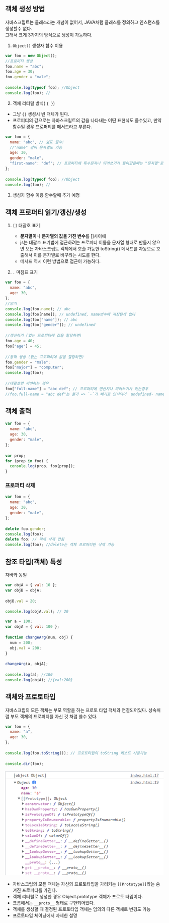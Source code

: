 ## 객체 생성 방법

자바스크립트는 클래스라는 개념이 없어서, JAVA처럼 클래스를 정의하고 인스턴스를 생성할수 없다.  
그래서 크게 3가지의 방식으로 생성이 가능하다.

1. `Object()` 생성자 함수 이용

```js
var foo = new Object();
//프로퍼티 생성
foo.name = "abc";
foo.age = 30;
foo.gender = "male";

console.log(typeof foo); //Object
console.log(foo); //
```

2. 객체 리터럴 방식( `{ }`)

- 그냥 `{}` 생성시 빈 객체가 된다.
- 프로퍼티의 값으로는 자바스크립트의 값을 나타내는 어떤 표현식도 올수있고, 만약 함수일 경우 프로퍼티를 메서드라고 부른다.

```js
var foo = {
  name: "abc", // 쉼표 필수!
  //"name" 같이 문자열도 가능
  age: 30,
  gender: "male",
  "first-name": "def"; // 프로퍼티에 특수문자나 띄어쓰기가 들어갔을때는 "문자열"로 해줘야함
};

console.log(typeof foo); //Object
console.log(foo); //
```

3. 생성자 함수 이용
   함수할때 추가 예정

## 객체 프로퍼티 읽기/갱신/생성

1. `[]` 대괄호 표기

   - **문자열이**나 **문자열의 값을 가진 변수**를 []사이에
   - js는 대괄호 표기법에 접근하려는 프로퍼티 이름을 문자열 형태로 만들지 않으면 모든 자바스크립트 객체에서 호출 가능한 toString() 메서드를 자동으로 호출해서 이를 문자열로 바꾸려는 시도를 한다.
   - 메서드 역시 이런 방법으로 접근이 가능하다.

2. `.` 마침표 표기

```js
var foo = {
  name: "abc",
  age: 30,
};
//읽기
console.log(foo.name); // abc
console.log(foo[name]); // undefined, name변수에 저장된게 없다
console.log(foo["name"]); // abc
console.log(foo["gender"]); // undefined

//갱신하기 (있는 프로퍼티에 값을 할당하면)
foo.age = 40;
foo["age"] = 45;

//동적 생성 (없는 프로퍼티에 값을 할당하면)
foo.gender = "male";
foo["major"] = "computer";
console.log(foo);

//대괄호만 써야하는 경우
foo["full-name"] = "abc def"; // 프로퍼티에 연산자나 띄어쓰기가 있는경우
//foo.full-name = "abc def"는 불가 => `-`가 빼기로 인식되어  undefined- name 이 되어 NaN(Not a Number 출력)
```

## 객체 출력

```js
var foo = {
  name: "abc",
  age: 30,
  gender: "male",
};

var prop;
for (prop in foo) {
  console.log(prop, foo[prop]);
}
```

### 프로퍼티 삭제

```js
var foo = {
  name: "abc",
  age: 30,
  gender: "male",
};

delete foo.gender;
console.log(foo);
delete foo; // 객체 삭제 안됨
console.log(foo); //delete는 객체 프로퍼티만 삭제 가능
```

## 참조 타입(객체) 특성

자바와 동일

```js
var objA = { val: 10 };
var objB = objA;

objB.val = 20;

console.log(objA.val); // 20
```

```js
var a = 100;
var objA = { val: 100 };

function changeArg(num, obj) {
  num = 200;
  obj.val = 200;
}

changeArg(a, objA);

console.log(a); //100
console.log(objA); //{val:200}
```

## 객체와 프로토타입

자바스크립의 모든 객체는 부모 역할을 하는 프로토 타입 객체와 연결되어있다. 상속처럼 부모 객체의 프로퍼티를 자신 것 처럼 쓸수 있다.

```js
var foo = {
  name: "a",
  age: 30,
};

console.log(foo.toString()); // 프로토타입의 toString 메소드 사용가능

console.dir(foo);
```

![](./prototype.PNG)

- 자바스크립의 모든 객체는 자신의 프로토타입을 가리키는 `[[Prototype]]`라는 숨겨진 프로퍼티를 가진다.
- 객체 리터럴로 생성한 경우 Object.prototype 객체가 프로토 타입이다.
- 크롬에서는 `__proto__` 형태로 구현되어있다.
- 객체를 생성할 때 결정된 프로토타입 객체는 임의의 다른 객체로 변경도 가능
- 프로토타입 체이닝에서 자세한 설명
